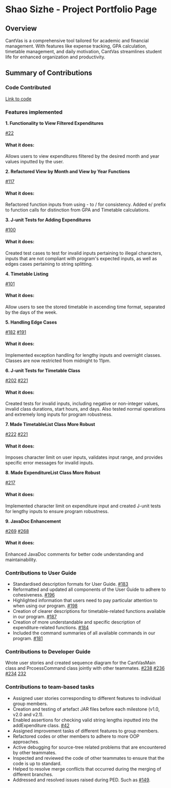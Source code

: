 # Shao Sizhe - Project Portfolio Page

## Overview
CantVas is a comprehensive tool tailored for academic and financial management.
With features like expense tracking, GPA calculation, timetable management,
and daily motivation, CantVas streamlines student life for enhanced organization
and productivity.

## Summary of Contributions

### Code Contributed
[Link to code](https://nus-cs2113-ay2324s2.github.io/tp-dashboard/?search=heart&breakdown=true)

### Features implemented
**1. Functionality to View Filtered Expenditures**

[#22](https://github.com/AY2324S2-CS2113-W13-3/tp/pull/22)

#### What it does:

Allows users to view expenditures filtered by the desired month and year values inputted by the user.

**2. Refactored View by Month and View by Year Functions**

[#117](https://github.com/AY2324S2-CS2113-W13-3/tp/pull/117)

#### What it does:

Refactored function inputs from using - to / for consistency. Added e/ prefix to function calls for 
distinction from GPA and Timetable calculations.

**3. J-unit Tests for Adding Expenditures**

[#100](https://github.com/AY2324S2-CS2113-W13-3/tp/pull/100)

#### What it does:

Created test cases to test for invalid inputs pertaining to illegal characters, inputs that are not
compliant with program's expected inputs, as well as edges cases pertaining to string splitting.

**4. Timetable Listing**

[#101](https://github.com/AY2324S2-CS2113-W13-3/tp/pull/101)

#### What it does:

Allow users to see the stored timetable in ascending time format, separated by the days of the week.

**5. Handling Edge Cases**

[#182](https://github.com/AY2324S2-CS2113-W13-3/tp/pull/182)
[#191](https://github.com/AY2324S2-CS2113-W13-3/tp/pull/191)

#### What it does:

Implemented exception handling for lengthy inputs and overnight classes. 
Classes are now restricted from midnight to 11pm.

**6. J-unit Tests for Timetable Class**

[#202](https://github.com/AY2324S2-CS2113-W13-3/tp/pull/202)
[#221](https://github.com/AY2324S2-CS2113-W13-3/tp/pull/221)

#### What it does:

Created tests for invalid inputs, including negative or non-integer values, 
invalid class durations, start hours, and days. Also tested normal operations 
and extremely long inputs for program robustness.

**7. Made TimetableList Class More Robust**

[#222](https://github.com/AY2324S2-CS2113-W13-3/tp/pull/222)
[#221](https://github.com/AY2324S2-CS2113-W13-3/tp/pull/221)

#### What it does:

Imposes character limit on user inputs, validates input range, and provides specific 
error messages for invalid inputs.

**8. Made ExpenditureList Class More Robust**

[#217](https://github.com/AY2324S2-CS2113-W13-3/tp/pull/217)

#### What it does:

Implemented character limit on expenditure input and created J-unit tests for lengthy 
inputs to ensure program robustness.

**9. JavaDoc Enhancement**

[#269](https://github.com/AY2324S2-CS2113-W13-3/tp/pull/269)
[#268](https://github.com/AY2324S2-CS2113-W13-3/tp/pull/268)

#### What it does:

Enhanced JavaDoc comments for better code understanding and maintainability.

### Contributions to User Guide

- Standardised description formats for User Guide.
  [#183](https://github.com/AY2324S2-CS2113-W13-3/tp/pull/183)
- Reformatted and updated all components of the User Guide to adhere to cohesiveness.
  [#196](https://github.com/AY2324S2-CS2113-W13-3/tp/pull/196)
- Highlighted information that users need to pay particular attention to when using our program.
  [#198](https://github.com/AY2324S2-CS2113-W13-3/tp/pull/198)
- Creation of clearer descriptions for timetable-related functions available in our program.
  [#187](https://github.com/AY2324S2-CS2113-W13-3/tp/pull/187)
- Creation of more understandable and specific description of expenditure-related functions.
  [#184](https://github.com/AY2324S2-CS2113-W13-3/tp/pull/184)
- Included the command summaries of all available commands in our program.
  [#181](https://github.com/AY2324S2-CS2113-W13-3/tp/pull/181)

### Contributions to Developer Guide

Wrote user stories and created sequence diagram for the CantVasMain class and PrcoessCommand class
jointly with other teammates.
[#238](https://github.com/AY2324S2-CS2113-W13-3/tp/pull/238)
[#236](https://github.com/AY2324S2-CS2113-W13-3/tp/pull/236)
[#234](https://github.com/AY2324S2-CS2113-W13-3/tp/pull/234)
[232](https://github.com/AY2324S2-CS2113-W13-3/tp/pull/232)


### Contributions to team-based tasks

- Assigned user stories corresponding to different features to individual group members.
- Creation and testing of artefact JAR files before each milestone (v1.0, v2.0 and v2.1).
- Enabled assertions for checking valid string lengths inputted into the addExpenditure class.
  [#42](https://github.com/AY2324S2-CS2113-W13-3/tp/pull/42)
- Assigned improvement tasks of different features to group members.
- Refactored codes or other members to adhere to more OOP approaches.
- Active debugging for source-tree related problems that are encountered by other teammates.
- Inspected and reviewed the code of other teammates to ensure that the code is up to standard.
- Helped to resolve merge conflicts that occurred during the merging of different branches.
- Addressed and resolved issues raised during PED. Such as 
  [#149](https://github.com/AY2324S2-CS2113-W13-3/tp/pull/195/commits).